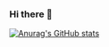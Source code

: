 ### Hi there 👋
[![Anurag's GitHub stats](https://github-readme-stats.vercel.app/api?username=argychatzi)](https://github.com/anuraghazra/github-readme-stats)

<!--
**argychatzi/argychatzi** is a ✨ _special_ ✨ repository because its `README.md` (this file) appears on your GitHub profile.

Here are some ideas to get you started:

- 🔭 I’m currently working on ...
- 🌱 I’m currently learning ...
- 👯 I’m looking to collaborate on ...
- 🤔 I’m looking for help with ...
- 💬 Ask me about ...
- 📫 How to reach me: ...
- 😄 Pronouns: ...
- ⚡ Fun fact: ...
-->
